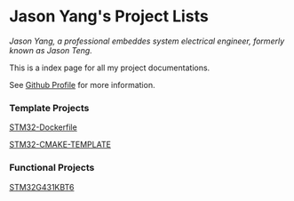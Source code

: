 # Jason Yang's Project Lists

*Jason Yang, a professional embeddes system electrical engineer, formerly known as Jason Teng.*

This is a index page for all my project documentations.

See [Github Profile](https://github.com/jasonyang-ee) for more information.


### Template Projects

[STM32-Dockerfile](https://doc.jasony.org/STM32-Dockerfile)

[STM32-CMAKE-TEMPLATE](https://doc.jasony.org/STM32-CMAKE-TEMPLATE)


### Functional Projects

[STM32G431KBT6](https://doc.jasony.org/STM32G431KB)

